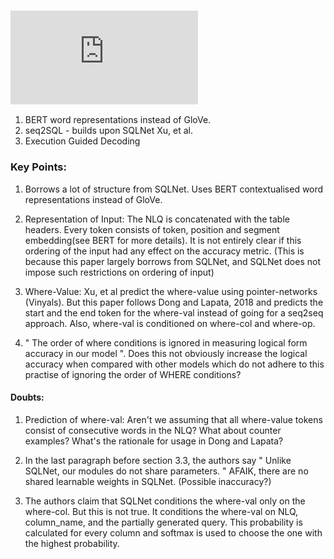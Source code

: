 ### ![SQLova + EGD, Naver](https://ssl.pstatic.net/static/clova/service/clova_ai/research/publications/SQLova.pdf)

1. BERT word representations instead of GloVe.
2. seq2SQL - builds upon SQLNet Xu, et al.
3. Execution Guided Decoding

### Key Points:
1. Borrows a lot of structure from SQLNet. Uses BERT contextualised word representations instead of GloVe.

2. Representation of Input: The NLQ is concatenated with the table headers. Every token consists of token, position and segment embedding(see BERT for more details). It is not entirely clear if this ordering of the input had any effect on the accuracy metric. (This is because this paper largely borrows from SQLNet, and SQLNet does not impose such restrictions on ordering of input)

3. Where-Value: Xu, et al predict the where-value using pointer-networks (Vinyals). But this paper follows Dong and Lapata, 2018 and predicts the start and the end token for the where-val instead of going for a seq2seq approach. Also, where-val is conditioned on where-col and where-op.

4. " The order of where conditions is ignored in measuring logical form accuracy in our model ". Does this not obviously increase the logical accuracy when compared with other models which do not adhere to this practise of ignoring the order of WHERE conditions? 

#### Doubts:
1. Prediction of where-val: Aren't we assuming that all where-value tokens consist of consecutive words in the NLQ? What about counter examples? What's the rationale for usage in Dong and Lapata?

2. In the last paragraph before section 3.3, the authors say " Unlike SQLNet, our modules do not share parameters. " AFAIK, there are no shared learnable weights in SQLNet. (Possible inaccuracy?)

3. The authors claim that SQLNet conditions the where-val only on the where-col. But this is not true. It conditions the where-val on NLQ, column_name, and the partially generated query. This probability is calculated for every column and softmax is used to choose the one with the highest probability. 

